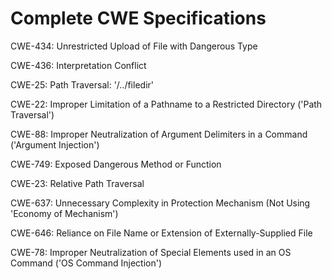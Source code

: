 

# Complete CWE Specifications

CWE-434: Unrestricted Upload of File with Dangerous Type

CWE-436: Interpretation Conflict

CWE-25: Path Traversal: '/../filedir'

CWE-22: Improper Limitation of a Pathname to a Restricted Directory ('Path Traversal')

CWE-88: Improper Neutralization of Argument Delimiters in a Command ('Argument Injection')

CWE-749: Exposed Dangerous Method or Function

CWE-23: Relative Path Traversal

CWE-637: Unnecessary Complexity in Protection Mechanism (Not Using 'Economy of Mechanism')

CWE-646: Reliance on File Name or Extension of Externally-Supplied File

CWE-78: Improper Neutralization of Special Elements used in an OS Command ('OS Command Injection')
